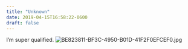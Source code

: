 ```yaml
---
title: "Unknown"
date: 2019-04-15T16:58:22-0600
draft: false
---
```


I’m super qualified. ![BE823811-BF3C-4950-B01D-41F2F0EFCEF0.jpg](http://ianwhitney.micro.blog/uploads/2019/52bd7a2606.jpg)
